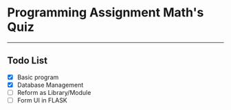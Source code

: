 # Programming Assignment Math's Quiz
---
## Todo List
- [X] Basic program
- [X] Database Management
- [ ] Reform as Library/Module
- [ ] Form UI in FLASK